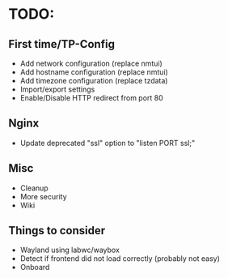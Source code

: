 # TODO:

## First time/TP-Config
- Add network configuration (replace nmtui)
- Add hostname configuration (replace nmtui)
- Add timezone configuration (replace tzdata)
- Import/export settings
- Enable/Disable HTTP redirect from port 80

## Nginx
- Update deprecated "ssl" option to "listen PORT ssl;"

## Misc
- Cleanup
- More security
- Wiki

## Things to consider
- Wayland using labwc/waybox
- Detect if frontend did not load correctly (probably not easy)
- Onboard
